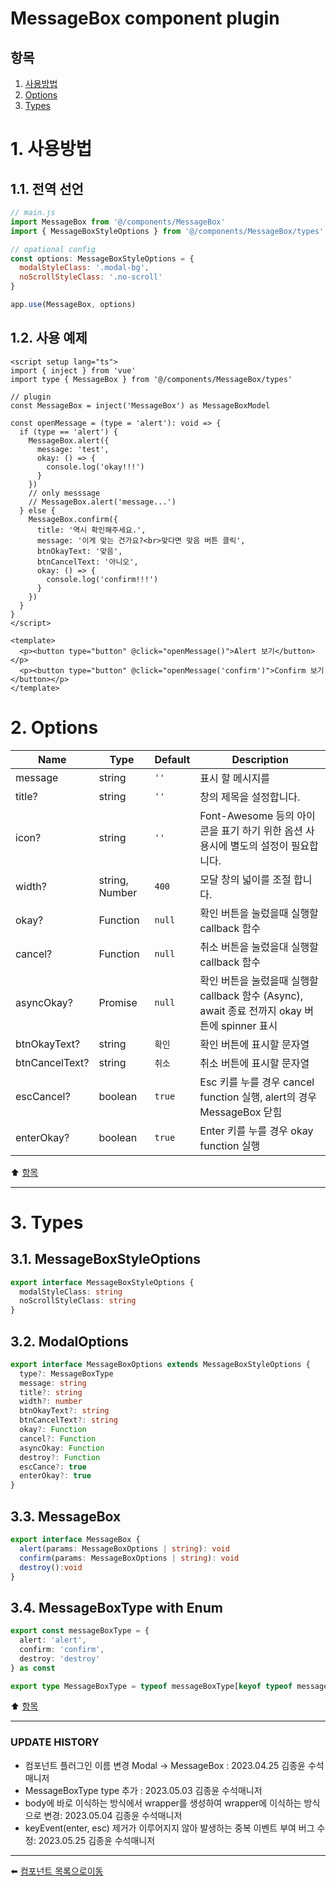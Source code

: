 # MessageBox component plugin

## 항목

1. [사용방법](#1-사용방법)
2. [Options](#2-options)
3. [Types](#3-types)

# 1. 사용방법

## 1.1. 전역 선언
```javascript
// main.js
import MessageBox from '@/components/MessageBox'
import { MessageBoxStyleOptions } from '@/components/MessageBox/types'

// opational config
const options: MessageBoxStyleOptions = {
  modalStyleClass: '.modal-bg',
  noScrollStyleClass: '.no-scroll'
}

app.use(MessageBox, options)
```

## 1.2. 사용 예제
```vue
<script setup lang="ts">
import { inject } from 'vue'
import type { MessageBox } from '@/components/MessageBox/types'

// plugin
const MessageBox = inject('MessageBox') as MessageBoxModel

const openMessage = (type = 'alert'): void => {
  if (type == 'alert') {
    MessageBox.alert({
      message: 'test',
      okay: () => {
        console.log('okay!!!')
      }
    })
    // only messsage
    // MessageBox.alert('message...')
  } else {
    MessageBox.confirm({
      title: '역시 확인해주세요.',
      message: '이게 맞는 건가요?<br>맞다면 맞음 버튼 클릭',
      btnOkayText: '맞음',
      btnCancelText: '아니오',
      okay: () => {
        console.log('confirm!!!')
      }
    })
  }
}
</script>

<template>
  <p><button type="button" @click="openMessage()">Alert 보기</button></p>
  <p><button type="button" @click="openMessage('confirm')">Confirm 보기</button></p>
</template>
```

# 2. Options
| Name | Type | Default | Description |
|------|------|---------|-------------|
| message | string | <code>''</code> | 표시 할 메시지를 |
| title? | string | <code>''</code> | 창의 제목을 설정합니다. |
| icon? | string | <code>''</code> | Font-Awesome 등의 아이콘을 표기 하기 위한 옵션 사용시에 별도의 설정이 필요합니다. |
| width? | string, Number | <code>400</code> | 모달 창의 넓이를 조절 합니다. |
| okay? | Function | <code>null</code> | 확인 버튼을 눌렀을때 실행할 callback 함수 |
| cancel? | Function | <code>null</code> | 취소 버튼을 눌렀을대 실행할 callback 함수 |
| asyncOkay? | Promise<Function> | <code>null</code> | 확인 버튼을 눌렀을때 실행할 callback 함수 (Async), await 종료 전까지 okay 버튼에 spinner 표시 |
| btnOkayText? | string | <code>확인</code> | 확인 버튼에 표시할 문자열 |
| btnCancelText? | string | <code>취소</code> | 취소 버튼에 표시할 문자열 |
| escCancel? | boolean | <code>true</code> | Esc 키를 누를 경우 cancel function 실행, alert의 경우 MessageBox 닫힘 |
| enterOkay? | boolean | <code>true</code> | Enter 키를 누를 경우 okay function 실행 |

:arrow_up: [항목](#항목)

---

# 3. Types

## 3.1. MessageBoxStyleOptions
```typescript
export interface MessageBoxStyleOptions {
  modalStyleClass: string
  noScrollStyleClass: string
}
```

## 3.2. ModalOptions
```typescript
export interface MessageBoxOptions extends MessageBoxStyleOptions {
  type?: MessageBoxType
  message: string
  title?: string
  width?: number
  btnOkayText?: string
  btnCancelText?: string
  okay?: Function
  cancel?: Function
  asyncOkay: Function
  destroy?: Function
  escCance?: true
  enterOkay?: true
}
```

## 3.3. MessageBox
```typescript
export interface MessageBox {
  alert(params: MessageBoxOptions | string): void
  confirm(params: MessageBoxOptions | string): void
  destroy():void
}
```

## 3.4. MessageBoxType with Enum
```typescript
export const messageBoxType = {
  alert: 'alert',
  confirm: 'confirm',
  destroy: 'destroy'
} as const

export type MessageBoxType = typeof messageBoxType[keyof typeof messageBoxType]
```

:arrow_up: [항목](#항목)

---

### UPDATE HISTORY

* 컴포넌트 플러그인 이름 변경 Modal -> MessageBox : 2023.04.25 김종윤 수석매니저
* MessageBoxType type 추가 : 2023.05.03 김종윤 수석매니저
* body에 바로 이식하는 방식에서 wrapper를 생성하여 wrapper에 이식하는 방식으로 변경: 2023.05.04 김종윤 수석매니저
* keyEvent(enter, esc) 제거가 이루어지지 않아 발생하는 중복 이벤트 부여 버그 수정: 2023.05.25 김종윤 수석매니저


---

:arrow_left: [컴포넌트 목록으로이동](https://github.com/dream-insight/ts-vue3/components)